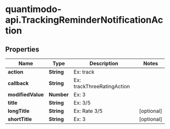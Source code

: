 # quantimodo-api.TrackingReminderNotificationAction

## Properties
Name | Type | Description | Notes
------------ | ------------- | ------------- | -------------
**action** | **String** | Ex: track | 
**callback** | **String** | Ex: trackThreeRatingAction | 
**modifiedValue** | **Number** | Ex: 3 | 
**title** | **String** | Ex: 3/5 | 
**longTitle** | **String** | Ex: Rate 3/5 | [optional] 
**shortTitle** | **String** | Ex: 3 | [optional] 


